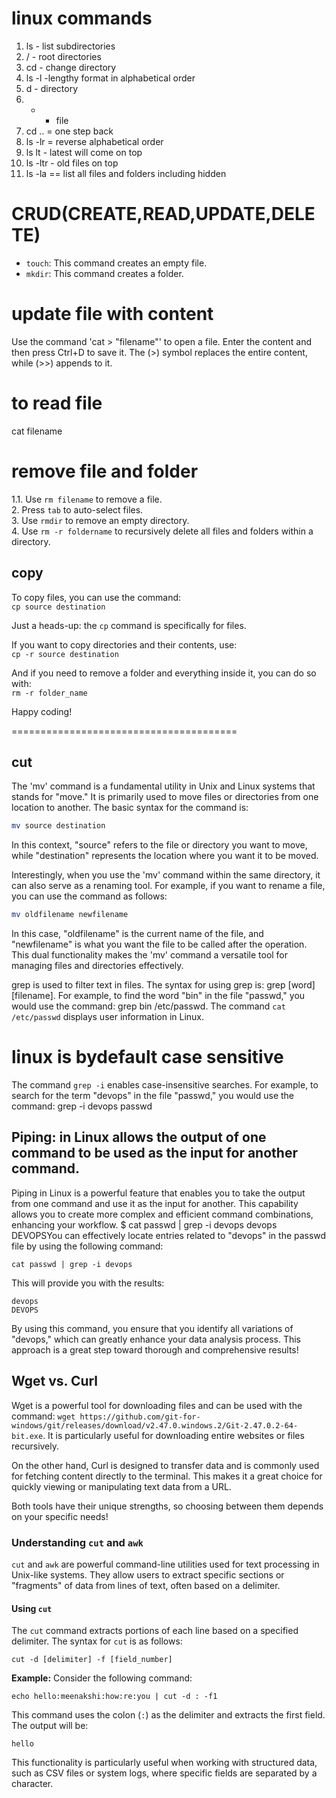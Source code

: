 # linux commands
1. ls - list subdirectories
2. / - root directories
3. cd - change directory
4. ls -l -lengthy format in alphabetical order
5. d - directory
6. - - file
7. cd .. = one step back
8. ls -lr = reverse alphabetical order
9. ls lt - latest will come on top
10. ls -ltr - old files on top
11. ls -la == list all files and folders including hidden


# CRUD(CREATE,READ,UPDATE,DELETE)
- `touch`: This command creates an empty file.  
- `mkdir`: This command creates a folder.   

# update file with content
Use the command 'cat > "filename"' to open a file. 
Enter the content and then press Ctrl+D to save it. 
The (>) symbol replaces the entire content, while (>>) appends to it.
# to read file
cat filename

# remove file and folder
1.1. Use `rm filename` to remove a file.  
2. Press `tab` to auto-select files.  
3. Use `rmdir` to remove an empty directory.  
4. Use `rm -r foldername` to recursively delete all files and folders within a directory.


copy
------------------------
To copy files, you can use the command:  
`cp source destination`  

Just a heads-up: the `cp` command is specifically for files.  

If you want to copy directories and their contents, use:  
`cp -r source destination`  

And if you need to remove a folder and everything inside it, you can do so with:  
`rm -r folder_name`  

Happy coding!

=======================================

cut
-----------------------------
The 'mv' command is a fundamental utility in Unix and Linux systems that stands for "move." It is primarily used to move files or directories from one location to another. The basic syntax for the command is:

```bash
mv source destination
```

In this context, "source" refers to the file or directory you want to move, while "destination" represents the location where you want it to be moved. 

Interestingly, when you use the 'mv' command within the same directory, it can also serve as a renaming tool. For example, if you want to rename a file, you can use the command as follows:

```bash
mv oldfilename newfilename
```

In this case, "oldfilename" is the current name of the file, and "newfilename" is what you want the file to be called after the operation. This dual functionality makes the 'mv' command a versatile tool for managing files and directories effectively.

grep is used to filter text in files. The syntax for using grep is: grep [word] [filename]. For example, to find the word "bin" in the file "passwd," you would use the command: grep bin /etc/passwd. The command `cat /etc/passwd` displays user information in Linux.
# linux is bydefault case sensitive
The command `grep -i` enables case-insensitive searches. For example, to search for the term "devops" in the file "passwd," you would use the command:
grep -i devops passwd


Piping: in Linux allows the output of one command to be used as the input for another command.
------------------------------------------------------------
Piping in Linux is a powerful feature that enables you to take the output from one command and use it as the input for another. This capability allows you to create more complex and efficient command combinations, enhancing your workflow.
$ cat passwd | grep -i devops
devops
DEVOPSYou can effectively locate entries related to "devops" in the passwd file by using the following command:

```
cat passwd | grep -i devops
```

This will provide you with the results:

```
devops
DEVOPS
```

By using this command, you ensure that you identify all variations of "devops," which can greatly enhance your data analysis process. This approach is a great step toward thorough and comprehensive results!


Wget vs. Curl  
------------------------------  
Wget is a powerful tool for downloading files and can be used with the command: `wget https://github.com/git-for-windows/git/releases/download/v2.47.0.windows.2/Git-2.47.0.2-64-bit.exe`. It is particularly useful for downloading entire websites or files recursively.

On the other hand, Curl is designed to transfer data and is commonly used for fetching content directly to the terminal. This makes it a great choice for quickly viewing or manipulating text data from a URL. 

Both tools have their unique strengths, so choosing between them depends on your specific needs!

### Understanding `cut` and `awk`

`cut` and `awk` are powerful command-line utilities used for text processing in Unix-like systems. They allow users to extract specific sections or "fragments" of data from lines of text, often based on a delimiter.

#### Using `cut`
The `cut` command extracts portions of each line based on a specified delimiter. The syntax for `cut` is as follows:

```
cut -d [delimiter] -f [field_number]
```

**Example:**
Consider the following command:
```
echo hello:meenakshi:how:re:you | cut -d : -f1
```
This command uses the colon (`:`) as the delimiter and extracts the first field. The output will be:
```
hello
```

This functionality is particularly useful when working with structured data, such as CSV files or system logs, where specific fields are separated by a character.










